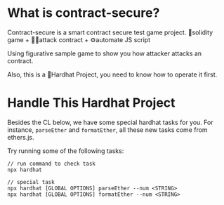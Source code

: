 # What is contract-secure?
Contract-secure is a smart contract secure test game project.
👾solidity game + 🥷🏼attack contract + ⚙️automate JS script

Using figurative sample game to show you how attacker attacks an contract.

Also, this is a 👷Hardhat Project, you need to know how to operate it first.

# Handle This Hardhat Project
Besides the CL below, we have some special hardhat tasks for you. For instance,
`parseEther` and `formatEther`, all these new tasks come from ethers.js.

Try running some of the following tasks:

```shell
// run command to check task
npx hardhat

// special task
npx hardhat [GLOBAL OPTIONS] parseEther --num <STRING>
npx hardhat [GLOBAL OPTIONS] formatEther --num <STRING>
```